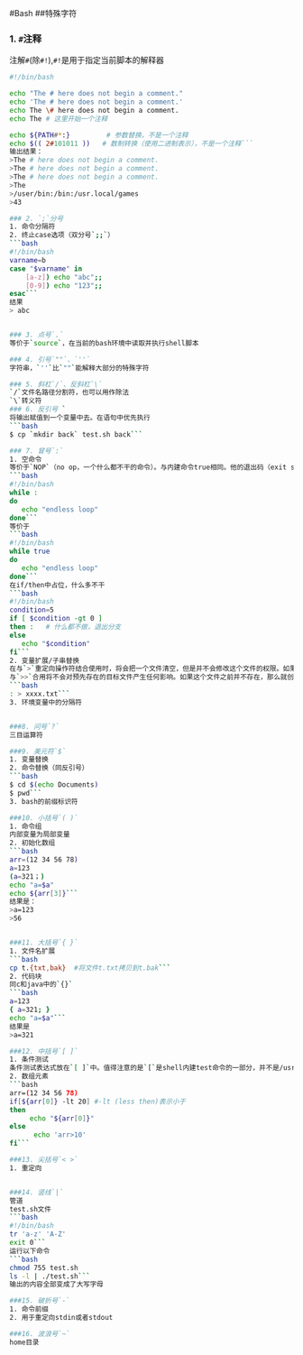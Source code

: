 #Bash
##特殊字符
### 1. `#`注释
 注解`#`(除`#!`),`#!`是用于指定当前脚本的解释器
 ```bash
 #!/bin/bash

 echo "The # here does not begin a comment."
 echo 'The # here does not begin a comment.'
 echo The \# here does not begin a comment.
 echo The # 这里开始一个注释

 echo ${PATH#*:}         # 参数替换，不是一个注释
 echo $(( 2#101011 ))   # 数制转换（使用二进制表示），不是一个注释```
 输出结果：
 >The # here does not begin a comment.
 >The # here does not begin a comment.
 >The # here does not begin a comment.
 >The
 >/user/bin:/bin:/usr.local/games
 >43
 
 ### 2. `;`分号
 1. 命令分隔符
 2. 终止case选项（双分号`;;`）
```bash
 #!/bin/bash
 varname=b
 case "$varname" in
     [a-z]) echo "abc";;
     [0-9]) echo "123";;
 esac```
 结果
 > abc


### 3. 点号`.`
等价于`source`，在当前的bash环境中读取并执行shell脚本

### 4. 引号`""`、`''`
字符串，`''`比`""`能解释大部分的特殊字符

### 5. 斜杠`/`、反斜杠`\`
`/`文件名路径分割符，也可以用作除法
`\`转义符
### 6. 反引号 `
将输出赋值到一个变量中去。在语句中优先执行
```bash
$ cp `mkdir back` test.sh back```

### 7. 冒号`:`
1. 空命令
等价于`NOP`（no op，一个什么都不干的命令）。与内建命令true相同。他的退出码（exit status）是（0）
```bash
#!/bin/bash
while :
do
    echo "endless loop"
done```
等价于
```bash
#!/bin/bash
while true
do
    echo "endless loop"
done```
在if/then中占位，什么多不干
```bash
#!/bin/bash
condition=5
if [ $condition -gt 0 ]
then :   # 什么都不做，退出分支
else
    echo "$condition"
fi```
2. 变量扩展/子串替换
在与`>`重定向操作符结合使用时，将会把一个文件清空，但是并不会修改这个文件的权限。如果之前这个文件并不存在，那么就创建这个文件。
与`>>`合用将不会对预先存在的目标文件产生任何影响。如果这个文件之前并不存在，那么就创建它。
```bash
: > xxxx.txt```
3. 环境变量中的分隔符


###8. 问号`?`
三目运算符

###9. 美元符`$`
1. 变量替换
2. 命令替换（同反引号）
```bash
$ cd $(echo Documents)
$ pwd```
3. bash的前缀标识符

###10. 小括号`( )`
1. 命令组
内部变量为局部变量
2. 初始化数组
```bash
arr=(12 34 56 78)
a=123
(a=321；)
echo "a=$a"
echo ${arr[3]}```
结果是：
>a=123
>56


###11. 大括号`{ }`
1. 文件名扩展
```bash
cp t.{txt,bak}  #将文件t.txt拷贝到t.bak```
2. 代码块
同c和java中的`{}`
```bash
a=123
{ a=321; }
echo "a=$a"```
结果是
>a=321

###12. 中括号`[ ]` 
1. 条件测试
条件测试表达式放在`[ ]`中。值得注意的是`[`是shell内建test命令的一部分，并不是/usr/bin/test中的外部命令的一个链接。
2. 数组元素
```bash
arr=(12 34 56 78)
if[${arr[0]} -lt 20] #-lt (less then)表示小于
then
      echo "${arr[0]}"
else
       echo 'arr>10'
fi```

###13. 尖括号`< >`
1. 重定向


###14. 竖线`|`
管道
test.sh文件
```bash
#!/bin/bash
tr 'a-z' 'A-Z'
exit 0```
运行以下命令
```bash
chmod 755 test.sh
ls -l | ./test.sh```
输出的内容全部变成了大写字母

###15. 破折号`-`
1. 命令前缀
2. 用于重定向stdin或者stdout

###16. 波浪号`~`
home目录









